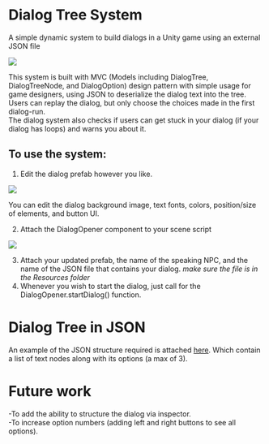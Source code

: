 # Dialog Tree System
A simple dynamic system to build dialogs in a Unity game using an external JSON file  

![](https://user-images.githubusercontent.com/52839918/158600690-e12cd013-9341-4307-9475-fd8ad9bb9a9a.gif)

This system is built with MVC (Models including DialogTree, DialogTreeNode, and DialogOption) design pattern with simple usage for game designers, using JSON to deserialize the dialog text into the tree.  
Users can replay the dialog, but only choose the choices made in the first dialog-run.  
The dialog system also checks if users can get stuck in your dialog (if your dialog has loops) and warns you about it.  
  
## To use the system:

1. Edit the dialog prefab however you like.

![](https://i.gyazo.com/25efd974744aac930d97a967f2ac91e5.png)

You can edit the dialog background image, text fonts, colors, position/size of elements, and button UI.

2. Attach the DialogOpener component to your scene script

![](https://i.gyazo.com/c44ba52aaa20ec07f50a3575a98b5e9c.png)

3. Attach your updated prefab, the name of the speaking NPC, and the name of the JSON file that contains your dialog. *make sure the file is in the Resources folder*
4. Whenever you wish to start the dialog, just call for the DialogOpener.startDialog() function.

# Dialog Tree in JSON

An example of the JSON structure required is attached [here](Assets/Resources/dialog_example.json). Which contain a list of text nodes along with its options (a max of 3).

# Future work

-To add the ability to structure the dialog via inspector.  
-To increase option numbers (adding left and right buttons to see all options).
